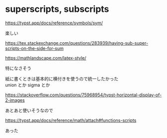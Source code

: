 # superscripts, subscripts

https://typst.app/docs/reference/symbols/sym/

楽しい

https://tex.stackexchange.com/questions/283939/having-sub-super-scripts-on-the-side-for-sum

https://mathlandscape.com/latex-style/

特になさそう

紙に書くときは基本的に横付きを使うので統一したかった  
union とか sigma とか

https://stackoverflow.com/questions/75968954/typst-horizontal-display-of-2-images

あとあと使いそうなので

https://typst.app/docs/reference/math/attach#functions-scripts

あった